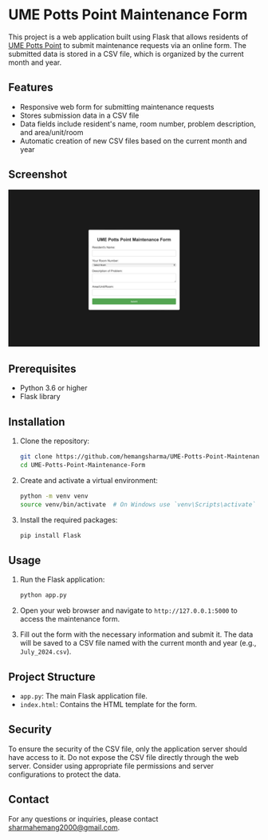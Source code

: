 # UME Potts Point Maintenance Form

This project is a web application built using Flask that allows residents of <a href="https://www.ume.com.au"> UME Potts Point</a> to submit maintenance requests via an online form. The submitted data is stored in a CSV file, which is organized by the current month and year.

## Features

- Responsive web form for submitting maintenance requests
- Stores submission data in a CSV file
- Data fields include resident's name, room number, problem description, and area/unit/room
- Automatic creation of new CSV files based on the current month and year

## Screenshot

![Maintenance Form](image.png)

## Prerequisites

- Python 3.6 or higher
- Flask library

## Installation

1. Clone the repository:
    ```bash
    git clone https://github.com/hemangsharma/UME-Potts-Point-Maintenance-Form.git
    cd UME-Potts-Point-Maintenance-Form
    ```

2. Create and activate a virtual environment:
    ```bash
    python -m venv venv
    source venv/bin/activate  # On Windows use `venv\Scripts\activate`
    ```

3. Install the required packages:
    ```bash
    pip install Flask
    ```

## Usage

1. Run the Flask application:
    ```bash
    python app.py
    ```

2. Open your web browser and navigate to `http://127.0.0.1:5000` to access the maintenance form.

3. Fill out the form with the necessary information and submit it. The data will be saved to a CSV file named with the current month and year (e.g., `July_2024.csv`).

## Project Structure

- `app.py`: The main Flask application file.
- `index.html`: Contains the HTML template for the form.

## Security

To ensure the security of the CSV file, only the application server should have access to it. Do not expose the CSV file directly through the web server. Consider using appropriate file permissions and server configurations to protect the data.

## Contact

For any questions or inquiries, please contact sharmahemang2000@gmail.com.
